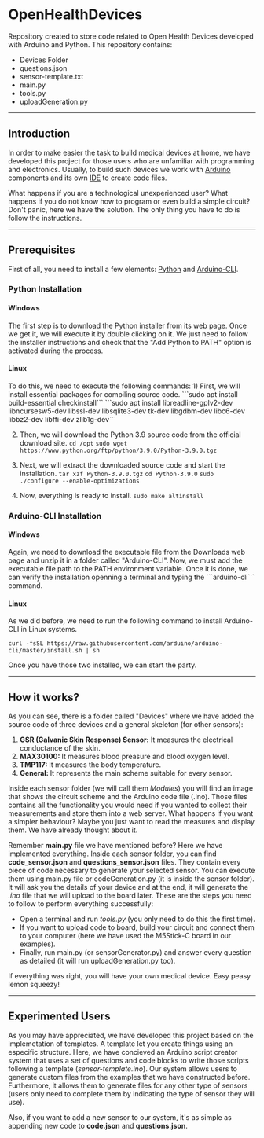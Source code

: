# OpenHealthDevices

Repository created to store code related to Open Health Devices developed with Arduino and Python. This repository contains:

<ul>
  <li>Devices Folder</li>
  <li>questions.json</li>
  <li>sensor-template.txt</li>
  <li>main.py</li>
  <li>tools.py</li>
  <li>uploadGeneration.py</li>
</ul>

<hr>

<h2>Introduction</h2>

In order to make easier the task to build medical devices at home, we have developed this project for those users who are unfamiliar with programming and electronics. Usually, to build such devices we work with <a href="https://www.arduino.cc/en/Guide/Introduction">Arduino</a> components and its own <a href="https://www.arduino.cc/en/Main/Software">IDE</a> to create code files. 

What happens if you are a technological unexperienced user? What happens if you do not know how to program or even build a simple circuit? Don't panic, here we have the solution. The only thing you have to do is follow the instructions. 

<hr>

<h2>Prerequisites</h2>

First of all, you need to install a few elements: <a href="https://www.python.org/downloads/">Python</a> and <a href="https://arduino.github.io/arduino-cli/installation/">Arduino-CLI</a>.

<h3>Python Installation</h3>

<h4>Windows</h4>
The first step is to download the Python installer from its web page. Once we get it, we will execute it by double clicking on it. We just need to follow the installer instructions and check that the "Add Python to PATH" option is activated during the process. 

<h4>Linux</h4>
To do this, we need to execute the following commands:
1) First, we will install essential packages for compiling source code.
```sudo apt install build-essential checkinstall```
```sudo apt install libreadline-gplv2-dev libncursesw5-dev libssl-dev libsqlite3-dev tk-dev libgdbm-dev libc6-dev libbz2-dev libffi-dev zlib1g-dev```

2) Then, we will download the Python 3.9 source code from the official download site. 
```cd /opt``` 
```sudo wget https://www.python.org/ftp/python/3.9.0/Python-3.9.0.tgz```

3) Next, we will extract the downloaded source code and start the installation.
```tar xzf Python-3.9.0.tgz```
```cd Python-3.9.0```
```sudo ./configure --enable-optimizations```

4) Now, everything is ready to install.
```sudo make altinstall```

<h3>Arduino-CLI Installation</h3>

<h4>Windows</h4>
Again, we need to download the executable file from the Downloads web page and unzip it in a folder called "Arduino-CLI". Now, we must add the executable file path to the PATH environment variable. Once it is done, we can verify the installation openning a terminal and typing the ```arduino-cli``` command. 

<h4>Linux</h4>
As we did before, we need to run the following command to install Arduino-CLI in Linux systems. 

```curl -fsSL https://raw.githubusercontent.com/arduino/arduino-cli/master/install.sh | sh```

Once you have those two installed, we can start the party. 

<hr>

<h2>How it works?</h2>

As you can see, there is a folder called "Devices" where we have added the source code of three devices and a general skeleton (for other sensors):

<ol>
  <li><b>GSR (Galvanic Skin Response) Sensor:</b> It measures the electrical conductance of the skin.</li>
  <li><b>MAX30100: </b>It measures blood preasure and blood oxygen level.</li>
  <li><b>TMP117: </b>It measures the body temperature.</li>
  <li><b>General: </b>It represents the main scheme suitable for every sensor.</li>
</ol>

Inside each sensor folder (we will call them <i>Modules</i>) you will find an image that shows the circuit scheme and the Arduino code file (.ino). Those files contains all the functionality you would need if you wanted to collect their measurements and store them into a web server. What happens if you want a simpler behaviour? Maybe you just want to read the measures and display them. We have already thought about it. 

Remember <b>main.py</b> file we have mentioned before? Here we have implemented everything. Inside each sensor folder, you can find <b>code_sensor.json</b> and <b>questions_sensor.json</b> files. They contain every piece of code necessary to generate your selected sensor. You can execute them using main.py file or codeGeneration.py (it is inside the sensor folder). It will ask you the details of your device and at the end, it will generate the <i>.ino</i> file that we will upload to the board later. These are the steps you need to follow to perform everything successfully:

<ul>
  <li>Open a terminal and run <i>tools.py</i> (you only need to do this the first time).</li>
  <li>If you want to upload code to board, build your circuit and connect them to your computer (here we have used the M5Stick-C board in our examples).</li>
  <li>Finally, run main.py (or sensorGenerator.py) and answer every question as detailed (it will run uploadGeneration.py too).</li>
</ul>

If everything was right, you will have your own medical device. Easy peasy lemon squeezy!

<hr>

<h2>Experimented Users</h2>

As you may have appreciated, we have developed this project based on the implemetation of templates. A template let you create things using an especific structure. Here, we have concieved an Arduino script creator system that uses a set of questions and code blocks to write those scripts following a template (<i>sensor-template.ino</i>). Our system allows users to generate custom files from the examples that we have constructed before. Furthermore, it allows them to generate files for any other type of sensors (users only need to complete them by indicating the type of sensor they will use).

Also, if you want to add a new sensor to our system, it's as simple as appending new code to <b>code.json</b> and <b>questions.json</b>. 
